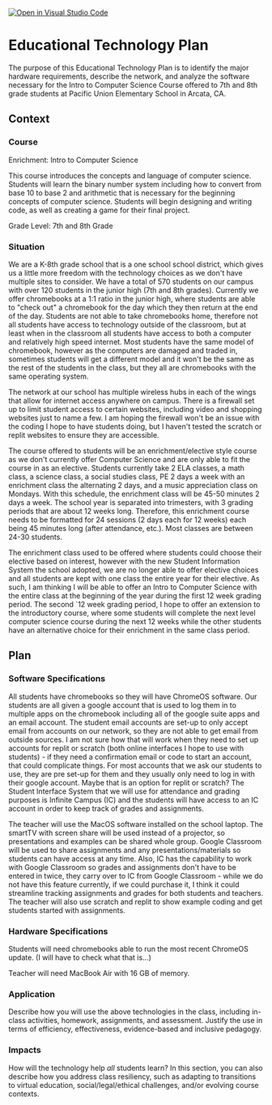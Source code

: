 [![Open in Visual Studio Code](https://classroom.github.com/assets/open-in-vscode-c66648af7eb3fe8bc4f294546bfd86ef473780cde1dea487d3c4ff354943c9ae.svg)](https://classroom.github.com/online_ide?assignment_repo_id=9404774&assignment_repo_type=AssignmentRepo)
# Educational Technology Plan

The purpose of this Educational Technology Plan is to identify the major hardware requirements, describe the network, and analyze the software necessary for the Intro to Computer Science Course offered to 7th and 8th grade students at Pacific Union Elementary School in Arcata, CA.

## Context

### Course

Enrichment: Intro to Computer Science

This course introduces the concepts and language of computer science. Students will learn the binary number system including how to convert from base 10 to base 2 and arithmetic that is necessary for the beginning concepts of computer science. Students will begin designing and writing code, as well as creating a game for their final project.

Grade Level: 7th and 8th Grade

### Situation

We are a K-8th grade school that is a one school school district, which gives us a little more freedom with the technology choices as we don't have multiple sites to consider. We have a total of 570 students on our campus with over 120 students in the junior high (7th and 8th grades). Currently we offer chromebooks at a 1:1 ratio in the junior high, where students are able to "check out" a chromebook for the day which they then return at the end of the day. Students are not able to take chromebooks home, therefore not all students have access to technology outside of the classroom, but at least when in the classroom all students have access to both a computer and relatively high speed internet. Most students have the same model of chromebook, however as the computers are damaged and traded in, sometimes students will get a different model and it won't be the same as the rest of the students in the class, but they all are chromebooks with the same operating system.

The network at our school has multiple wireless hubs in each of the wings that allow for internet access anywhere on campus. There is a firewall set up to limit student access to certain websites, including video and shopping websites just to name a few. I am hoping the firewall won't be an issue with the coding I hope to have students doing, but I haven't tested the scratch or replit websites to ensure they are accessible.

The course offered to students will be an enrichment/elective style course as we don't currently offer Computer Science and are only able to fit the course in as an elective. Students currently take 2 ELA classes, a math class, a science class, a social studies class, PE 2 days a week with an enrichment class the alternating 2 days, and a music appreciation class on Mondays.  With this schedule, the enrichment class will be 45-50 minutes 2 days a week. The school year is separated into trimesters, with 3 grading periods that are about 12 weeks long. Therefore, this enrichment course needs to be formatted for 24 sessions (2 days each for 12 weeks) each being 45 minutes long (after attendance, etc.). Most classes are between 24-30 students.

The enrichment class used to be offered where students could choose their elective based on interest, however with the new Student Information System the school adopted, we are no longer able to offer elective choices and all students are kept with one class the entire year for their elective. As such, I am thinking I will be able to offer an Intro to Computer Science with the entire class at the beginning of the year during the first 12 week grading period. The second `12 week grading period, I hope to offer an extension to the introductory course, where some students will complete the next level computer science course during the next 12 weeks while the other students have an alternative choice for their enrichment in the same class period.

## Plan

### Software Specifications

All students have chromebooks so they will have ChromeOS software. Our students are all given a google account that is used to log them in to multiple apps on the chromebook including all of the google suite apps and an email account. The student email accounts are set-up to only accept email from accounts on our network, so they are not able to get email from outside sources. I am not sure how that will work when they need to set up accounts for replit or scratch (both online interfaces I hope to use with students) - if they need a confirmation email or code to start an account, that could complicate things.  For most accounts that we ask our students to use, they are pre set-up for them and they usually only need to log in with their google account. Maybe that is an option for replit or scratch? 
The Student Interface System that we will use for attendance and grading purposes is Infinite Campus (IC) and the students will have access to an IC account in order to keep track of grades and assignments.

The teacher will use the MacOS software installed on the school laptop. The smartTV with screen share will be used instead of a projector, so presentations and examples can be shared whole group.  Google Classroom will be used to share assignments and any presentations/materials so students can have access at any time. Also, IC has the capability to work with Google Classroom so grades and assignments don't have to be entered in twice, they carry over to IC from Google Classroom - while we do not have this feature currently, if we could purchase it, I think it could streamline tracking assignments and grades for both students and teachers. The teacher will also use scratch and replit to show example coding and get students started with assignments.


### Hardware Specifications

Students will need chromebooks able to run the most recent ChromeOS update. (I will have to check what that is...)

Teacher will need MacBook Air with 16 GB of memory.

### Application

Describe how you will use the above technologies in the class, including
in-class activities, homework, assignments, and assessment. Justify the use
in terms of efficiency, effectiveness, evidence-based and inclusive pedagogy.

### Impacts

How will the technology help *all* students learn? In this section, you can also
describe how you address class resiliency, such as adapting to
transitions to virtual education, social/legal/ethical challenges,  and/or
evolving course contexts.
